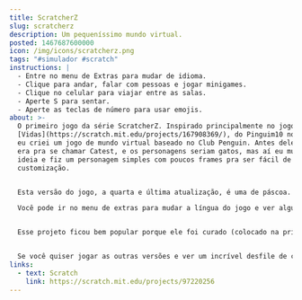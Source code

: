 ```yaml
---
title: ScratcherZ
slug: scratcherz
description: Um pequeníssimo mundo virtual.
posted: 1467687600000
icon: /img/icons/scratcherz.png
tags: "#simulador #scratch"
instructions: |
  - Entre no menu de Extras para mudar de idioma.
  - Clique para andar, falar com pessoas e jogar minigames.
  - Clique no celular para viajar entre as salas.
  - Aperte S para sentar.
  - Aperte as teclas de número para usar emojis.
about: >-
  O primeiro jogo da série ScratcherZ. Inspirado principalmente no jogo
  [Vidas](https://scratch.mit.edu/projects/167908369/), do Pinguim10 no Scratch,
  eu criei um jogo de mundo virtual baseado no Club Penguin. Antes dele lançar
  era pra se chamar Catest, e os personagens seriam gatos, mas aí eu mudei de
  ideia e fiz um personagem simples com poucos frames pra ser fácil de criar
  customização.


  Esta versão do jogo, a quarta e última atualização, é uma de páscoa. Você tinha que encontrar os ovos escondidos nas salas para ganhar creds como recompensa.

  Você pode ir no menu de extras para mudar a língua do jogo e ver alguns sites antigos que eu fiz para ele.


  Esse projeto ficou bem popular porque ele foi curado (colocado na primeira página do Scratch, o site onde o jogo foi compartilhado), mas muitos jogadores tiveram problemas por causa da implementação meio lixosa da escolha de idioma.


  Se você quiser jogar as outras versões e ver um incrível desfile de carnaval multi-milionário, elas estão disponíveis no [estúdio do ScratcherZ](https://scratch.mit.edu/studios/1840308/).
links:
  - text: Scratch
    link: https://scratch.mit.edu/projects/97220256
---
```


<scratch url="https://scratch.mit.edu/projects/97220256"></scratch>
